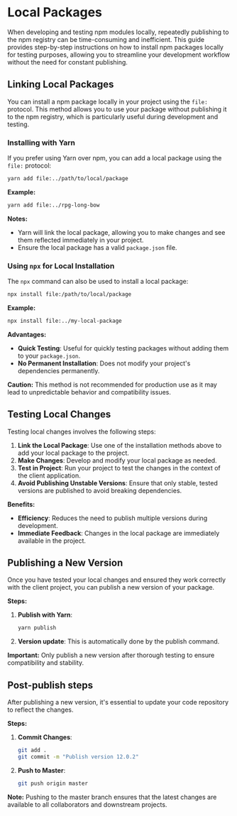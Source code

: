 
# Local Packages

When developing and testing npm modules locally, repeatedly publishing to the npm registry can be time-consuming and inefficient. This guide provides step-by-step instructions on how to install npm packages locally for testing purposes, allowing you to streamline your development workflow without the need for constant publishing.

## Linking Local Packages

You can install a npm package locally in your project using the `file:` protocol. This method allows you to use your package without publishing it to the npm registry, which is particularly useful during development and testing.


### Installing with Yarn

If you prefer using Yarn over npm, you can add a local package using the `file:` protocol:

```bash
yarn add file:../path/to/local/package
```

**Example:**

```bash
yarn add file:../rpg-long-bow
```

**Notes:**

- Yarn will link the local package, allowing you to make changes and see them reflected immediately in your project.
- Ensure the local package has a valid `package.json` file.



### Using `npx` for Local Installation

The `npx` command can also be used to install a local package:

```bash
npx install file:/path/to/local/package
```

**Example:**

```bash
npx install file:../my-local-package
```

**Advantages:**

- **Quick Testing**: Useful for quickly testing packages without adding them to your `package.json`.
- **No Permanent Installation**: Does not modify your project's dependencies permanently.

**Caution:** This method is not recommended for production use as it may lead to unpredictable behavior and compatibility issues.


## Testing Local Changes

Testing local changes involves the following steps:

1. **Link the Local Package**: Use one of the installation methods above to add your local package to the project.
2. **Make Changes**: Develop and modify your local package as needed.
3. **Test in Project**: Run your project to test the changes in the context of the client application.
4. **Avoid Publishing Unstable Versions**: Ensure that only stable, tested versions are published to avoid breaking dependencies.

**Benefits:**

- **Efficiency**: Reduces the need to publish multiple versions during development.
- **Immediate Feedback**: Changes in the local package are immediately available in the project.

## Publishing a New Version

Once you have tested your local changes and ensured they work correctly with the client project, you can publish a new version of your package.

**Steps:**

1. **Publish with Yarn**:

    ```bash
    yarn publish
    ```

2. **Version update**: This is automatically done by the publish command.

**Important:** Only publish a new version after thorough testing to ensure compatibility and stability.

## Post-publish steps

After publishing a new version, it's essential to update your code repository to reflect the changes.

**Steps:**

1. **Commit Changes**:

    ```bash
    git add .
    git commit -m "Publish version 12.0.2"
    ```

2. **Push to Master**:

    ```bash
    git push origin master
    ```

**Note:** Pushing to the master branch ensures that the latest changes are available to all collaborators and downstream projects.
